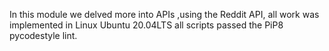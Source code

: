 In this module we delved more into APIs ,using the Reddit API,
all work was implemented in Linux Ubuntu 20.04LTS
all scripts passed the PiP8 pycodestyle lint.
